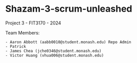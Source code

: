 # Shazam-3-scrum-unleashed
Project 3 - FIT3170 - 2024

Team Members:

    - Aaron Abbott (aabb0010@student.monash.edu) Repo Admin
    - Patrick
    - James Chea (jche0346@student.monash.edu)
    - Victor Huang (vhua006@student.monash.edu)